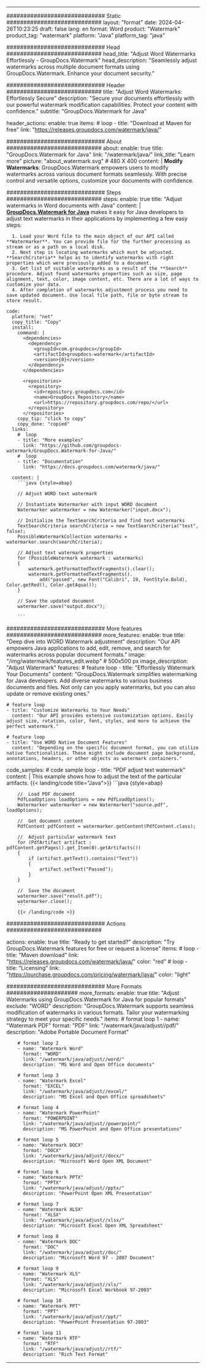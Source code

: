 
---
############################# Static ############################
layout: "format"
date:  2024-04-26T10:23:25
draft: false
lang: en
format: Word
product: "Watermark"
product_tag: "watermark"
platform: "Java"
platform_tag: "java"

############################# Head ############################
head_title: "Adjust Word Watermarks Effortlessly - GroupDocs.Watermark"
head_description: "Seamlessly adjust watermarks across multiple document formats using GroupDocs.Watermark. Enhance your document security."

############################# Header ############################
title: "Adjust Word Watermarks: Effortlessly Secure" 
description: "Secure your documents effortlessly with our powerful watermark modification capabilities. Protect your content with confidence."
subtitle: "GroupDocs.Watermark for Java" 

header_actions:
  enable: true
  items:
    #  loop
    - title: "Download at Maven for free"
      link: "https://releases.groupdocs.com/watermark/java/"
      
############################# About ############################
about:
    enable: true
    title: "GroupDocs.Watermark for Java"
    link: "/watermark/java/"
    link_title: "Learn more"
    picture: "about_watermark.svg" # 480 X 400
    content: |
       **Modify Watermarks**: GroupDocs.Watermark empowers users to modify watermarks across various document formats seamlessly. With precise control and versatile options, customize your documents with confidence.

############################# Steps ############################
steps:
    enable: true
    title: "Adjust watermarks in Word documents with Java"
    content: |
      **[GroupDocs.Watermark for Java](https://products.groupdocs.com/watermark/java/)** makes it easy for Java developers to adjust text watermarks in their applications by implementing a few easy steps:
      
      1. Load your Word file to the main object of our API called **Watermarker**. You can provide file for the further processing as stream or as a path on a local disk.
      2. Next step is locating watermarks which must be adjusted. **SearchCriteria** helps as to identify watermarks with right properties which were previously added to a document.
      3. Get list of suitable watermarks as a result of the **Search** procedure. Adjust found watermarks properties such as size, page alignment, text, color, image content, etc. There are a lot of ways to customize your data.
      4. After completion of watermarks adjustment process you need to save updated document. Use local file path, file or byte stream to store result.
   
    code:
      platform: "net"
      copy_title: "Copy"
      install:
        command: |
          <dependencies>
            <dependency>
              <groupId>com.groupdocs</groupId>
              <artifactId>groupdocs-watermark</artifactId>
              <version>{0}</version>
            </dependency>
          </dependencies>

          <repositories>
            <repository>
              <id>repository.groupdocs.com</id>
              <name>GroupDocs Repository</name>
              <url>https://repository.groupdocs.com/repo/</url>
            </repository>
          </repositories>
        copy_tip: "click to copy"
        copy_done: "copied"
      links:
        #  loop
        - title: "More examples"
          link: "https://github.com/groupdocs-watermark/GroupDocs.Watermark-for-Java/"
        #  loop
        - title: "Documentation"
          link: "https://docs.groupdocs.com/watermark/java/"
          
      content: |
        ```java {style=abap}

        // Adjust WORD text watermark

        // Instantiate Watermarker with input WORD document
        Watermarker watermarker = new Watermarker("input.docx");

        // Initialize the TextSearchCriteria and find text watermarks
        TextSearchCriteria searchCriteria = new TextSearchCriteria("test", false);
        PossibleWatermarkCollection watermarks = watermarker.search(searchCriteria);
        
        // Adjust text watermark properties
        for (PossibleWatermark watermark : watermarks)
        {
            watermark.getFormattedTextFragments().clear();
            watermark.getFormattedTextFragments().
                add("passed", new Font("Calibri", 19, FontStyle.Bold), Color.getRed(), Color.getAqua());
        }

        // Save the updated document
        watermarker.save("output.docx");
        
        ```            
        
############################# More features ############################
more_features:
  enable: true
  title: "Deep dive into WORD Watermark adjustment"
  description: "Our API empowers Java applications to add, edit, remove, and search for watermarks across popular document formats."
  image: "/img/watermark/features_edit.webp" # 500x500 px
  image_description: "Adjust Watermark"
  features:
    # feature loop
    - title: "Effortlessly Watermark Your Documents"
      content: "GroupDocs.Watermark simplifies watermarking for Java developers. Add diverse watermarks to various business documents and files. Not only can you apply watermarks, but you can also update or remove existing ones."

    # feature loop
    - title: "Customize Watermarks to Your Needs"
      content: "Our API provides extensive customization options. Easily adjust size, rotation, color, font, styles, and more to achieve the perfect watermark."

    # feature loop
    - title: "Use WORD Native Document Features"
      content: "Depending on the specific document format, you can utilize native functionalities. These might include document page background, annotations, headers, or other objects as watermark containers."
      
  code_samples:
    # code sample loop
    - title: "PDF adjust text watermark"
      content: |
        This example shows how to adjust the text of the particular artifacts.
        {{< landing/code title="Java">}}
        ```java {style=abap}
        
        //  Load PDF document
        PdfLoadOptions loadOptions = new PdfLoadOptions();
        Watermarker watermarker = new Watermarker("source.pdf", loadOptions);

        //  Get document content
        PdfContent pdfContent = watermarker.getContent(PdfContent.class);

        //  Adjust particular watermark text
        for (PdfArtifact artifact : pdfContent.getPages().get_Item(0).getArtifacts())
        {
            if (artifact.getText().contains("Test"))
            {
                artifact.setText("Passed");
            }
        }

        //  Save the document
        watermarker.save("result.pdf");
        watermarker.close();
        ```
        {{< /landing/code >}}


############################# Actions ############################

actions:
  enable: true
  title: "Ready to get started?"
  description: "Try GroupDocs.Watermark features for free or request a license"
  items:
    #  loop
    - title: "Maven download"
      link: "https://releases.groupdocs.com/watermark/java/"
      color: "red"
        #  loop
    - title: "Licensing"
      link: "https://purchase.groupdocs.com/pricing/watermark/java/"
      color: "light"


############################# More Formats #####################
more_formats:
    enable: true
    title: "Adjust Watermarks using GroupDocs.Watermark for Java for popular formats"
    exclude: "WORD"
    description: "GroupDocs.Watermark supports seamless modification of watermarks in various formats. Tailor your watermarking strategy to meet your specific needs."
    items: 
        # format loop 1
        - name: "Watermark PDF"
          format: "PDF"
          link: "/watermark/java/adjust//pdf/"
          description: "Adobe Portable Document Format"

        # format loop 2
        - name: "Watermark Word"
          format: "WORD"
          link: "/watermark/java/adjust//word/"
          description: "MS Word and Open Office documents"
          
        # format loop 3
        - name: "Watermark Excel"
          format: "EXCEL"
          link: "/watermark/java/adjust//excel/"
          description: "MS Excel and Open Office spreadsheets"

        # format loop 4
        - name: "Watermark PowerPoint"
          format: "POWERPOINT"
          link: "/watermark/java/adjust//powerpoint/"
          description: "MS PowerPoint and Open Office presentations"

        # format loop 5
        - name: "Watermark DOCX"
          format: "DOCX"
          link: "/watermark/java/adjust//docx/"
          description: "Microsoft Word Open XML Document"
          
        # format loop 6
        - name: "Watermark PPTX"
          format: "PPTX"
          link: "/watermark/java/adjust//pptx/"
          description: "PowerPoint Open XML Presentation"
          
        # format loop 7
        - name: "Watermark XLSX"
          format: "XLSX"
          link: "/watermark/java/adjust//xlsx/"
          description: "Microsoft Excel Open XML Spreadsheet"

        # format loop 8
        - name: "Watermark DOC"
          format: "DOC"
          link: "/watermark/java/adjust//doc/"
          description: "Microsoft Word 97 - 2007 Document"

        # format loop 9
        - name: "Watermark XLS"
          format: "XLS"
          link: "/watermark/java/adjust//xls/"
          description: "Microsoft Excel Workbook 97-2003"

        # format loop 10
        - name: "Watermark PPT"
          format: "PPT"
          link: "/watermark/java/adjust//ppt/"
          description: "PowerPoint Presentation 97-2003"

        # format loop 11
        - name: "Watermark RTF"
          format: "RTF"
          link: "/watermark/java/adjust//rtf/"
          description: "Rich Text Format"

---